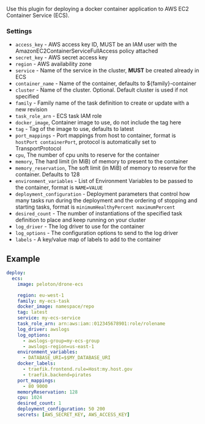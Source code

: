 Use this plugin for deploying a docker container application to AWS EC2 Container Service (ECS).

### Settings

* `access_key` - AWS access key ID, MUST be an IAM user with the AmazonEC2ContainerServiceFullAccess policy attached
* `secret_key` - AWS secret access key
* `region` - AWS availability zone
* `service` - Name of the service in the cluster, **MUST** be created already in ECS
* `container_name` - Name of the container, defaults to ${family}-container
* `cluster` - Name of the cluster. Optional. Default cluster is used if not specified
* `family` - Family name of the task definition to create or update with a new revision
* `task_role_arn` - ECS task IAM role
* `docker_image`, Container image to use, do not include the tag here
* `tag` - Tag of the image to use, defaults to latest
* `port_mappings` - Port mappings from host to container, format is `hostPort containerPort`, protocol is automatically set to TransportProtocol
* `cpu`, The number of cpu units to reserve for the container
* `memory`, The hard limit (in MiB) of memory to present to the container
* `memory_reservation`, The soft limit (in MiB) of memory to reserve for the container. Defaults to 128
* `environment_variables` - List of Environment Variables to be passed to the container, format is `NAME=VALUE`
* `deployment_configuration` - Deployment parameters that control how many tasks run during the deployment and the ordering of stopping and starting tasks, format is `minimumHealthyPercent maximumPercent`
* `desired_count` - The number of instantiations of the specified task definition to place and keep running on your cluster
* `log_driver` - The log driver to use for the container
* `log_options` - The configuration options to send to the log driver
* `labels` - A key/value map of labels to add to the container


## Example

```yaml
deploy:
  ecs:
    image: peloton/drone-ecs

    region: eu-west-1
    family: my-ecs-task
    docker_image: namespace/repo
    tag: latest
    service: my-ecs-service
    task_role_arn: arn:aws:iam::012345678901:role/rolename
    log_driver: awslogs
    log_options:
      - awslogs-group=my-ecs-group
      - awslogs-region=us-east-1
    environment_variables:
      - DATABASE_URI=$$MY_DATABASE_URI
    docker_labels:
      - traefik.frontend.rule=Host:my.host.gov
      - traefik.backend=pirates
    port_mappings:
      - 80 9000
    memoryReservation: 128
    cpu: 1024
    desired_count: 1
    deployment_configuration: 50 200
    secrets: [AWS_SECRET_KEY, AWS_ACCESS_KEY]
```
